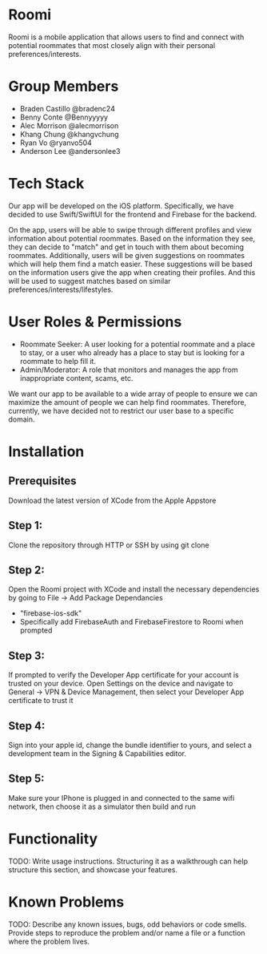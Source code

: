 # Roomi
Roomi is a mobile application that allows users to find and connect with potential roommates that most closely align with their personal preferences/interests.

# Group Members
- Braden Castillo @bradenc24
- Benny Conte @Bennyyyyy
- Alec Morrison @alecmorrison
- Khang Chung @khangvchung
- Ryan Vo @ryanvo504
- Anderson Lee @andersonlee3

# Tech Stack
Our app will be developed on the iOS platform. Specifically, we have decided to use Swift/SwiftUI for the frontend and Firebase for the backend.

On the app, users will be able to swipe through different profiles and view information about potential roommates. Based on the information they see, they can decide to "match" and get in touch with them about becoming roommates. Additionally, users will be given suggestions on roommates which will help them find a match easier. These suggestions will be based on the information users give the app when creating their profiles. And this will be used to suggest matches based on similar preferences/interests/lifestyles.

# User Roles & Permissions
- Roommate Seeker: A user looking for a potential roommate and a place to stay, or a user who already has a place to stay but is looking for a roommate to help fill it.
- Admin/Moderator: A role that monitors and manages the app from inappropriate content, scams, etc.

We want our app to be available to a wide array of people to ensure we can maximize the amount of people we can help find roommates. Therefore, currently, we have decided not to restrict our user base to a specific domain.

# Installation

## Prerequisites
Download the latest version of XCode from the Apple Appstore

## Step 1: 
Clone the repository through HTTP or SSH by using git clone

## Step 2: 
Open the Roomi project with XCode and install the necessary dependencies by going to File -> Add Package Dependancies

- "firebase-ios-sdk"
- Specifically add FirebaseAuth and FirebaseFirestore to Roomi when prompted

## Step 3: 
If prompted to verify the Developer App certificate for your account is trusted on your device. Open Settings on the device and navigate to General -> VPN & Device Management, then select your Developer App certificate to trust it

## Step 4:
Sign into your apple id, change the bundle identifier to yours, and select a development team in the Signing & Capabilities editor.

## Step 5: 
Make sure your IPhone is plugged in and connected to the same wifi network, then choose it as a simulator then build and run


# Functionality
TODO: Write usage instructions. Structuring it as a walkthrough can help structure this section, and showcase your features.

# Known Problems
TODO: Describe any known issues, bugs, odd behaviors or code smells. Provide steps to reproduce the problem and/or name a file or a function where the problem lives.
